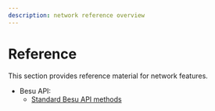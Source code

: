 ```yaml
---
description: network reference overview
---
```


# Reference

This section provides reference material for network features.


- Besu API:
    - [Standard Besu API methods](../reference/api/index.md)


